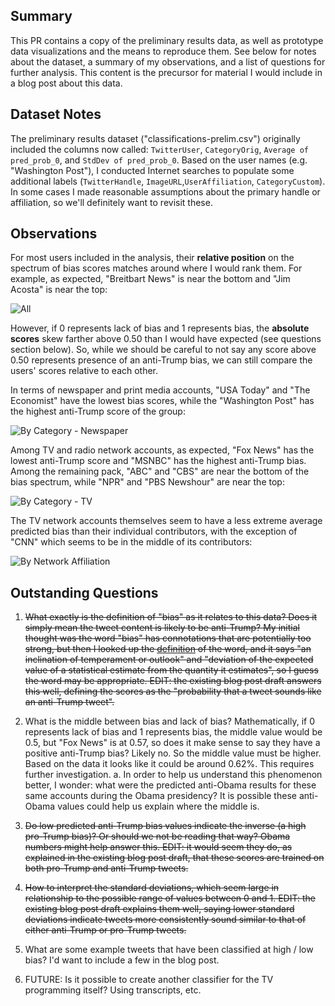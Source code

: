 ## Summary

This PR contains a copy of the preliminary results data, as well as prototype data visualizations and the means to reproduce them.  See below for notes about the dataset, a summary of my observations, and a list of questions for further analysis. This content is the precursor for material I would include in a blog post about this data.

## Dataset Notes

The preliminary results dataset ("classifications-prelim.csv") originally included the columns now called: `TwitterUser`, `CategoryOrig`, `Average of pred_prob_0`, and `StdDev of pred_prob_0`. Based on the user names (e.g. "Washington Post"), I conducted Internet searches to populate some additional labels (`TwitterHandle`, `ImageURL`,`UserAffiliation`, `CategoryCustom`). In some cases I made reasonable assumptions about the primary handle or affiliation, so we'll definitely want to revisit these.

## Observations

For most users included in the analysis, their **relative position** on the spectrum of bias scores matches around where I would rank them. For example, as expected, "Breitbart News" is near the bottom and "Jim Acosta" is near the top:

![All](https://user-images.githubusercontent.com/1328807/65727479-d88e7e00-e085-11e9-8800-1ee5b1180122.png)

However, if 0 represents lack of bias and 1 represents bias, the **absolute scores** skew farther above 0.50 than I would have expected (see questions section below). So, while we should be careful to not say any score above 0.50 represents presence of an anti-Trump bias, we can still compare the users' scores relative to each other.

In terms of newspaper and print media accounts, "USA Today" and "The Economist" have the lowest bias scores, while the "Washington Post" has the highest anti-Trump score of the group:

![By Category - Newspaper](https://user-images.githubusercontent.com/1328807/65728220-48056d00-e088-11e9-809b-df63b3440041.png)

Among TV and radio network accounts, as expected, "Fox News" has the lowest anti-Trump score and "MSNBC" has the highest anti-Trump bias. Among the remaining pack, "ABC" and "CBS" are near the bottom of the bias spectrum, while "NPR" and "PBS Newshour" are near the top:

![By Category - TV](https://user-images.githubusercontent.com/1328807/65728215-450a7c80-e088-11e9-86fa-4cb8a2a95f7f.png)

The TV network accounts themselves seem to have a less extreme average predicted bias than their individual contributors, with the exception of "CNN" which seems to be in the middle of its contributors:

![By Network Affiliation](https://user-images.githubusercontent.com/1328807/65727506-e8a65d80-e085-11e9-9080-5847ecfa6cb2.png)

## Outstanding Questions

  1. ~~What exactly is the definition of "bias" as it relates to this data? Does it simply mean the tweet content is likely to be anti-Trump? My initial thought was the word "bias" has connotations that are potentially too strong, but then I looked up the [definition](https://www.merriam-webster.com/dictionary/bias) of the word, and it says "an inclination of temperament or outlook" and "deviation of the expected value of a statistical estimate from the quantity it estimates", so I guess the word may be appropriate. EDIT: the existing blog post draft answers this well, defining the scores as the "probability that a tweet sounds like an anti-Trump tweet".~~

  2. What is the middle between bias and lack of bias? Mathematically, if 0 represents lack of bias and 1 represents bias, the middle value would be 0.5, but "Fox News" is at 0.57, so does it make sense to say they have a positive anti-Trump bias? Likely no. So the middle value must be higher. Based on the data it looks like it could be around 0.62%. This requires further investigation.
    a. In order to help us understand this phenomenon better, I wonder: what were the predicted anti-Obama results for these same accounts during the Obama presidency? It is possible these anti-Obama values could help us explain where the middle is.

  3. ~~Do low predicted anti-Trump bias values indicate the inverse (a high pro-Trump bias)? Or should we not be reading that way? Obama numbers might help answer this. EDIT: it would seem they do, as explained in the existing blog post draft, that these scores are trained on both pro-Trump and anti-Trump tweets.~~

  4. ~~How to interpret the standard deviations, which seem large in relationship to the possible range of values between 0 and 1. EDIT: the existing blog post draft explains them well, saying lower standard deviations indicate tweets more consistently sound similar to that of either anti-Trump or pro-Trump tweets.~~

  5. What are some example tweets that have been classified at high / low bias? I'd want to include a few in the blog post.

  6. FUTURE: Is it possible to create another classifier for the TV programming itself? Using transcripts, etc.
